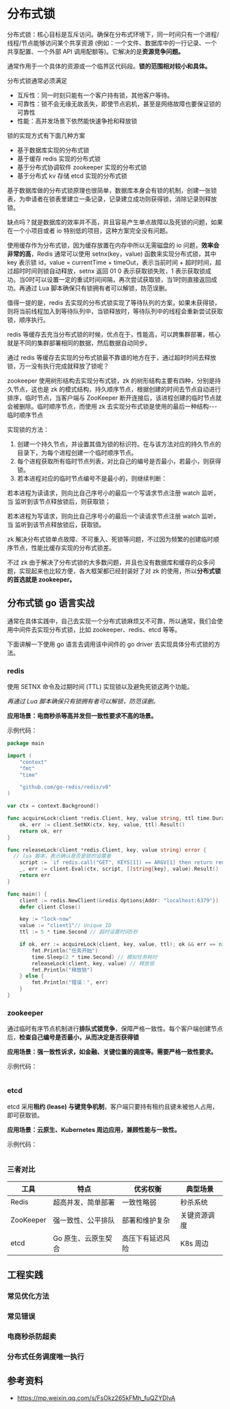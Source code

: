 <!--
 * @Author: shgopher shgopher@gmail.com
 * @Date: 2025-05-20 23:25:27
 * @LastEditors: shgopher shgopher@gmail.com
 * @LastEditTime: 2025-07-21 12:57:32
 * @FilePath: /luban/系统设计基础/分布式/分布式组件/分布式锁/README.md
 * @Description: 
 * 
 * Copyright (c) 2025 by shgopher, All Rights Reserved. 
-->
# 分布式锁

分布式锁：核心目标是互斥访问。确保在分布式环境下，同一时间只有一个进程/线程/节点能够访问某个共享资源 (例如：一个文件、数据库中的一行记录、一个共享配置、一个外部 API 调用配额等)。它解决的是**资源竞争问题。**
 
通常作用于一个具体的资源或一个临界区代码段。**锁的范围相对较小和具体。**

分布式锁通常必须满足

- 互斥性：同一时刻只能有一个客户持有锁，其他客户等待。
- 可靠性：锁不会无缘无故丢失，即使节点宕机，甚至是网络故障也要保证锁的可靠性
- 性能：高并发场景下依然能快速争抢和释放锁

锁的实现方式有下面几种方案

- 基于数据库实现的分布式锁
- 基于缓存 redis 实现的分布式锁
- 基于分布式协调软件 zookeeper 实现的分布式锁
- 基于分布式 kv 存储 etcd 实现的分布式锁


基于数据库做的分布式锁原理也很简单，数据库本身会有锁的机制，创建一张锁表，为申请者在锁表里建立一条记录，记录建立成功则获得锁，消除记录则释放锁。

缺点吗？就是数据库的效率并不高，并且容易产生单点故障以及死锁的问题，如果在一个小项目或者 io 特别低的项目，这种方案完全没有问题。

使用缓存作为分布式锁，因为缓存放置在内存中所以无需磁盘的 io 问题，**效率会非常的高**，Redis 通常可以使用 setnx(key，value) 函数来实现分布式锁，其中 key 表示锁 id，value = currentTime + timeOut，表示当前时间 + 超时时间，超过超时时间则锁自动释放，setnx 返回 01 0 表示获取锁失败，1 表示获取锁成功。当0时可以设置一定的重试时间间隔，再次尝试获取锁，当1时则直接返回成功。再通过 Lua 脚本确保只有锁拥有者可以解锁，防范误删。

值得一提的是，redis 去实现的分布式锁实现了等待队列的方案，如果未获得锁，则将当前线程加入到等待队列中，当锁释放时，等待队列中的线程会重新尝试获取锁，顺序执行。

redis 等缓存去充当分布式锁的时候，优点在于，性能高，可以跨集群部署，核心就是不同的集群部署相同的数据，然后数据自动同步。

通过 redis 等缓存去实现的分布式锁最不靠谱的地方在于，通过超时时间去释放锁，万一没有执行完成就释放了锁呢？

zookeeper 使用树形结构去实现分布式锁，zk 的树形结构主要有四种，分别是持久节点，这也是 zk 的模式结构，持久顺序节点，根据创建的时间去节点自动进行排序，临时节点，当客户端与 ZooKeeper 断开连接后，该进程创建的临时节点就会被删除。临时顺序节点，而使用 zk 去实现分布式锁是使用的最后一种结构---临时顺序节点

实现锁的方法：

1. 创建一个持久节点，并设置其值为锁的标识符。在与该方法对应的持久节点的目录下，为每个进程创建一个临时顺序节点。
2. 每个进程获取所有临时节点列表，对比自己的编号是否最小，若最小，则获得锁。
3. 若本进程对应的临时节点编号不是最小的，则继续判断：

若本进程为读请求，则向比自己序号小的最后一个写请求节点注册 watch 监听，当
监听到该节点释放锁后，则获取锁；

若本进程为写请求，则向比自己序号小的最后一个读请求节点注册 watch 监听，当
监听到该节点释放锁后，获取锁。

zk 解决分布式锁单点故障、不可重入、死锁等问题，不过因为频繁的创建临时顺序节点，性能比缓存实现的分布式锁差。

不过 zk 由于解决了分布式锁的大多数问题，并且也没有数据库和缓存的众多问题，实现起来也比较方便，各大框架都已经封装好了对 zk 的使用，所以**分布式锁的首选就是 zookeeper。**

## 分布式锁 go 语言实战

通常在具体实践中，自己去实现一个分布式锁麻烦又不可靠，所以通常，我们会使用中间件去实现分布式锁，比如 zookeeper、redis、etcd 等等。

下面讲解一下使用 go 语言去调用该中间件的 go driver 去实现具体分布式锁的方法。

### redis
使用 SETNX 命令及过期时间 (TTL) 实现锁以及避免死锁这两个功能。

*再通过 Lua 脚本确保只有锁拥有者可以解锁，防范误删。*

**应用场景：电商秒杀等高并发但一致性要求不高的场景。**

示例代码：

```go
package main

import (
    "context"
    "fmt"
    "time"

    "github.com/go-redis/redis/v8"
)

var ctx = context.Background()

func acquireLock(client *redis.Client, key, value string, ttl time.Duration) (bool, error) {
    ok, err := client.SetNX(ctx, key, value, ttl).Result()
    return ok, err
}

func releaseLock(client *redis.Client, key, value string) error {
  // lua 脚本，表示确认是否是锁的设置者
    script := `if redis.call("GET", KEYS[1]) == ARGV[1] then return redis.call("DEL", KEYS[1]) end`
    _, err := client.Eval(ctx, script, []string{key}, value).Result()
    return err
}

func main() {
    client := redis.NewClient(&redis.Options{Addr: "localhost:6379"})
    defer client.Close()

    key := "lock-now"
    value := "client1"// Unique ID
    ttl := 5 * time.Second // 超时设置时间5秒

    if ok, err := acquireLock(client, key, value, ttl); ok && err == nil { // 尝试获取锁
        fmt.Println("任务开始")
        time.Sleep(2 * time.Second) // 模拟任务耗时
        releaseLock(client, key, value) // 释放锁
        fmt.Println("释放锁")
    } else {
        fmt.Println("错误：", err)
    }
}
```

### zookeeper
通过临时有序节点机制进行**排队式锁竞争**，保障严格一致性。每个客户端创建节点后，**检查自己编号是否最小，从而决定是否获得锁**

**应用场景：强一致性诉求，如金融、关键位置的调度等。需要严格一致性要求。**

示例代码：
```go
```
### etcd
etcd 采用**租约 (lease) 与键竞争机制**，客户端只要持有租约且键未被他人占用，即可获取锁。

**应用场景：云原生、Kubernetes 周边应用，兼顾性能与一致性。**

示例代码：
```go
```
### 三者对比

|工具|特点|优劣权衡|典型场景|
|-|-|-|-|
|Redis|超高并发、简单部署|一致性略弱|秒杀系统|
|ZooKeeper|强一致性、公平排队|部署和维护复杂|关键资源调度|
|etcd|Go 原生、云原生契合|高压下有延迟风险|K8s 周边|
## 工程实践
### 常见优化方法

### 常见错误

### 电商秒杀防超卖

### 分布式任务调度唯一执行

## 参考资料

- https://mp.weixin.qq.com/s/FsOkz265kFMh_fuQZYDlvA







